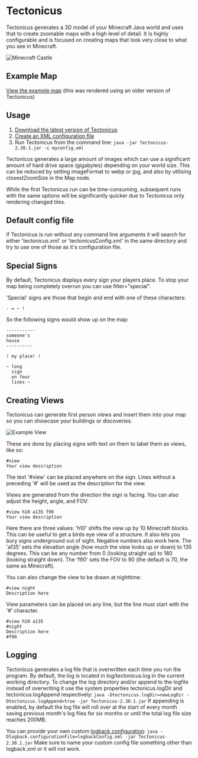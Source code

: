Tectonicus
==========
Tectonicus generates a 3D model of your Minecraft Java world and uses that to create zoomable maps with a high level of detail.
It is highly configurable and is focused on creating maps that look very close to what you see in Minecraft.

![Minecraft Castle](/SourceData/FloatingCastle.png)

## Example Map
[View the example map](http://map.tectonicus.org/) (this was rendered using an older version of Tectonicus)

Usage
-----------
1. [Download the latest version of Tectonicus](https://github.com/tectonicus/tectonicus/releases)
2. [Create an XML configuration file](https://github.com/tectonicus/tectonicus/wiki/Creating-a-Tectonicus-config-file)
3. Run Tectonicus from the command line:
	`java -jar Tectonicus-2.30.1.jar -c myconfig.xml`

Tectonicus generates a large amount of images which can use a significant amount of hard drive space (gigabytes) depending on your world size. This can be reduced by setting imageFormat to webp or jpg, and also by utilising closestZoomSize in the Map node.

While the first Tectonicus run can be time-consuming, subsequent runs with the same options will be significantly quicker due to Tectonicus only rendering changed tiles.

## Default config file
If Tectonicus is run without any command line arguments it will search for either 'tectonicus.xml' or 'tectonicusConfig.xml' in the same directory and try to use one of those as it's configuration file.

## Special Signs

By default, Tectonicus displays every sign your players place.  To stop your map being completely overrun you can use filter="special".

'Special' signs are those that begin and end with one of these characters:
```
- = ~ !
```

So the following signs would show up on the map:
```
-----------
someone's
house
----------
```
```
! my place! !
```
```
~ long
  sign
  on four
  lines ~
```

## Creating Views

Tectonicus can generate first person views and insert them into your map so you can showcase your buildings or discoveries.

![Example View](/Docs/ExampleView.png)

These are done by placing signs with text on them to label them as views, like so:

```
#view
Your view description
```

The text '#view' can be placed anywhere on the sign. Lines without a preceding '#' will be used as the description for the view.

Views are generated from the direction the sign is facing. You can also adjust the height, angle, and FOV:
```
#view h10 a135 f90
Your view description
```

Here there are three values: 'h10' shifts the view up by 10 Minecraft blocks. This can be useful to get a birds eye view of a structure. It also lets you bury signs underground out of sight. Negative numbers  also work here.
The 'a135' sets the elevation angle (how much the view looks up or down) to 135 degrees. This can be any number from 0 (looking straight up) to 180 (looking straight down).
The 'f90' sets the FOV to 90 (the default is 70, the same as Minecraft).

You can also change the view to be drawn at nighttime:
```
#view night
Description here
```

View parameters can be placed on any line, but the line must start with the '#' character.
```
#view h10 a135
#night
Description here
#f90
```

## Logging

Tectonicus generates a log file that is overwritten each time you run the program. By default, the log is located in log/tectonicus.log in the current working directory.
To change the log directory and/or append to the logfile instead of overwriting it use the system properties tectonicus.logDir and tectonicus.logAppend respectively: 
`java -Dtectonicus.logDir=newLogDir -Dtectonicus.logAppend=true -jar Tectonicus-2.30.1.jar`
If appending is enabled, by default the log file will roll over at the start of every month saving previous month's log files for six months or until the total log file size reaches 200MB.

You can provide your own custom [logback configuration](https://logback.qos.ch/manual/configuration.html):
`java -Dlogback.configurationFile=logbackConfig.xml -jar Tectonicus-2.30.1.jar`
Make sure to name your custom config file something other than logback.xml or it will not work.
